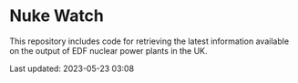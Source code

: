 # Nuke Watch

This repository includes code for retrieving the latest information available on the output of EDF nuclear power plants in the UK.

Last updated: 2023-05-23 03:08